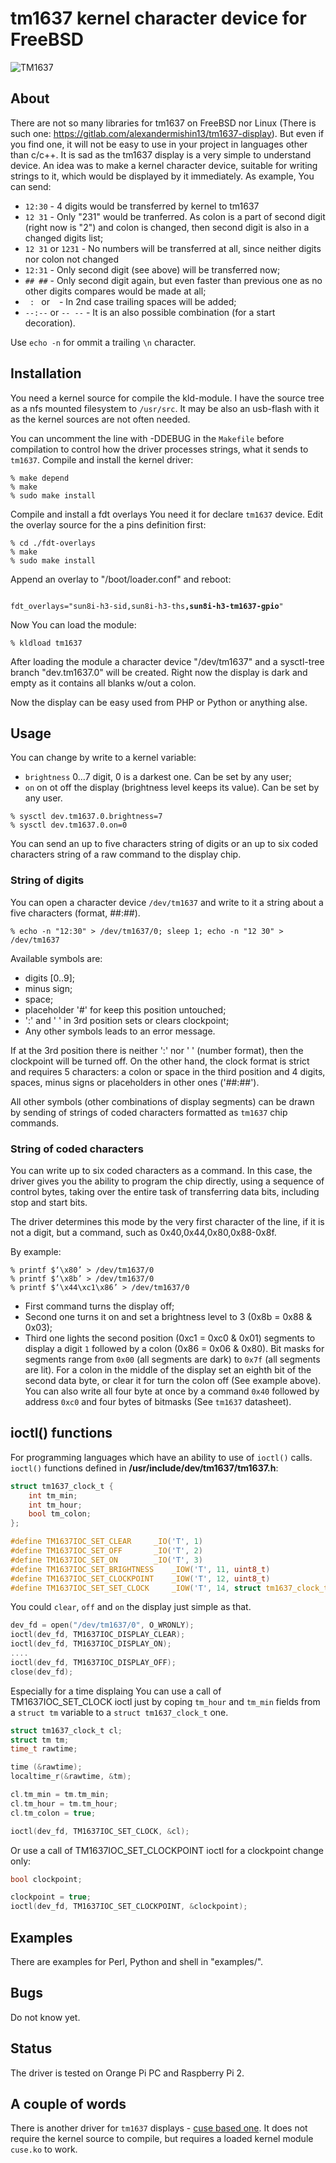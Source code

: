 # tm1637 kernel character device for FreeBSD

![TM1637](/tm1637.jpg?raw=true "TM1637 display")

## About

There are not so many libraries for tm1637 on FreeBSD nor Linux
(There is such one: https://gitlab.com/alexandermishin13/tm1637-display).
But even if you find one, it will not be easy to use in your project in
languages other than c/c++. It is sad as the tm1637 display is a very
simple to understand device. An idea was to make a kernel character device,
suitable for writing strings to it, which would be displayed by it
immediately. 
As example, You can send:

* `12:30` - 4 digits would be transferred by kernel to tm1637
* `12 31` - Only "231" would be tranferred. As colon is a part of second
digit (right now is "2") and colon is changed, then second digit is also in
a changed digits list;
* `12 31` or `1231` - No numbers will be transferred at all, since neither
digits nor colon not changed
* `12:31` - Only second digit (see above) will be transferred now;
* `## ##` - Only second digit again, but even faster than previous one as no
other digits compares would be made at all;
* `  :  ` or ` ` - In 2nd case trailing spaces will be added;
* `--:--` or `-- --` - It is an also possible combination (for a start
decoration).

Use `echo -n` for ommit a trailing `\n` character.

## Installation

You need a kernel source for compile the kld-module. I have the source tree
as a nfs mounted filesystem to `/usr/src`. It may be also an usb-flash with
it as the kernel sources are not often needed.

You can uncomment the line with -DDEBUG in the `Makefile` before compilation
to control how the driver processes strings, what it sends to `tm1637`.
Compile and install the kernel driver:
```shell
% make depend
% make
% sudo make install
```

Compile and install a fdt overlays You need it for declare `tm1637` device.
Edit the overlay source for the a pins definition first:
```shell
% cd ./fdt-overlays
% make
% sudo make install
```

Append an overlay to "/boot/loader.conf" and reboot:
<pre><code>
fdt_overlays="sun8i-h3-sid,sun8i-h3-ths<b>,sun8i-h3-tm1637-gpio</b>"
</code></pre>

Now You can load the module:
```shell
% kldload tm1637
```

After loading the module a character device "/dev/tm1637" and a sysctl-tree
branch "dev.tm1637.0" will be created. Right now the display is dark and
empty as it contains all blanks w/out a colon.

Now the display can be easy used from PHP or Python or anything alse.

## Usage

You can change by write to a kernel variable:
* `brightness` 0...7 digit, 0 is a darkest one. Can be set by any user;
* `on` on ot off the display (brightness level keeps its value). Can be set by
any user.

```shell
% sysctl dev.tm1637.0.brightness=7
% sysctl dev.tm1637.0.on=0
```

You can send an up to five characters string of digits or an up to six coded
characters string of a raw command to the display chip.

### String of digits

You can open a character device `/dev/tm1637` and write to it a string about
a five characters (format, ##:##).
```shell
% echo -n "12:30" > /dev/tm1637/0; sleep 1; echo -n "12 30" > /dev/tm1637
```
Available symbols are:
* digits [0..9];
* minus sign;
* space;
* placeholder '#' for keep this position untouched;
* ':' and ' ' in 3rd position sets or clears clockpoint;
* Any other symbols leads to an error message.

If at the 3rd position there is neither ':' nor ' ' (number format),
then the clockpoint will be turned off.
On the other hand, the clock format is strict and requires 5 characters:
a colon or space in the third position and 4 digits, spaces, minus signs
or placeholders in other ones ('##:##').

All other symbols (other combinations of display segments) can be drawn by
sending of strings of coded characters formatted as `tm1637` chip commands.

### String of coded characters

You can write up to six coded characters as a command. In this case, the driver
gives you the ability to program the chip directly, using a sequence of control
bytes, taking over the entire task of transferring data bits, including stop
and start bits.

The driver determines this mode by the very first character of the line, if it
is not a digit, but a command, such as 0x40,0x44,0x80,0x88-0x8f. 

By example:
```shell
% printf $‘\x80’ > /dev/tm1637/0
% printf $‘\x8b’ > /dev/tm1637/0
% printf $‘\x44\xc1\x86’ > /dev/tm1637/0
```
* First command turns the display off;
* Second one turns it on and set a brightness level to 3 (0x8b = 0x88 & 0x03);
* Third one lights the second position (0xc1 = 0xc0 & 0x01) segments to display
a digit `1` followed by a colon (0x86 = 0x06 & 0x80).
Bit masks for segments range from `0x00` (all segments are dark) to `0x7f` (all
segments are lit).
For a colon in the middle of the display set an eighth bit of the second data
byte, or clear it for turn the colon off (See example above).
You can also write all four byte at once by a command `0x40` followed by
address `0xc0` and four bytes of bitmasks (See `tm1637` datasheet).

## ioctl() functions

For programming languages which have an ability to use of `ioctl()` calls.
`ioctl()` functions defined in **/usr/include/dev/tm1637/tm1637.h**:
```c
struct tm1637_clock_t {
    int tm_min;
    int tm_hour;
    bool tm_colon;
};

#define TM1637IOC_SET_CLEAR		_IO('T', 1)
#define TM1637IOC_SET_OFF		_IO('T', 2)
#define TM1637IOC_SET_ON		_IO('T', 3)
#define TM1637IOC_SET_BRIGHTNESS	_IOW('T', 11, uint8_t)
#define TM1637IOC_SET_CLOCKPOINT	_IOW('T', 12, uint8_t)
#define TM1637IOC_SET_SET_CLOCK		_IOW('T', 14, struct tm1637_clock_t)
```
You could `clear`, `off` and `on` the display just simple as that.
```c
dev_fd = open("/dev/tm1637/0", O_WRONLY);
ioctl(dev_fd, TM1637IOC_DISPLAY_CLEAR);
ioctl(dev_fd, TM1637IOC_DISPLAY_ON);
....
ioctl(dev_fd, TM1637IOC_DISPLAY_OFF);
close(dev_fd);
```

Especially for a time displaing You can use a call of TM1637IOC_SET_CLOCK
ioctl just by coping `tm_hour` and `tm_min` fields from a `struct tm` variable
to a `struct tm1637_clock_t` one.
```c
struct tm1637_clock_t cl;
struct tm tm;
time_t rawtime;

time (&rawtime);
localtime_r(&rawtime, &tm);

cl.tm_min = tm.tm_min;
cl.tm_hour = tm.tm_hour;
cl.tm_colon = true;

ioctl(dev_fd, TM1637IOC_SET_CLOCK, &cl);
```
Or use a call of TM1637IOC_SET_CLOCKPOINT ioctl for a clockpoint change only:
```c
bool clockpoint;

clockpoint = true;
ioctl(dev_fd, TM1637IOC_SET_CLOCKPOINT, &clockpoint);
```

## Examples

There are examples for Perl, Python and shell in "examples/".

## Bugs

Do not know yet.

## Status

The driver is tested on Orange Pi PC and Raspberry Pi 2.

## A couple of words

There is another driver for `tm1637` displays -
[cuse based one](https://gitlab.com/alexandermishin13/tm1637-cuse).
It does not require the kernel source to compile, but requires a loaded
kernel module `cuse.ko` to work.
